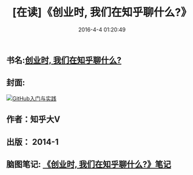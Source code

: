 ﻿---
layout: post
title: "[在读]《创业时, 我们在知乎聊什么?》"
date: 2016-4-4 01:20:49
categories: 
- book
tags: 
- Book
---

## 书名:[创业时, 我们在知乎聊什么?](https://book.douban.com/subject/25800616/)

## 封面: 

 [![GitHub入门与实践](https://img3.doubanio.com/lpic/s27203365.jpg)](https://book.douban.com/subject/25800616/)
## 作者：知乎大V
## 出版： 2014-1
## 脑图笔记: [《创业时, 我们在知乎聊什么?》笔记](http://naotu.baidu.com/file/981cfd4ae5dcef4098fda453a807f0d8?token=80dc53b52a2e6257)